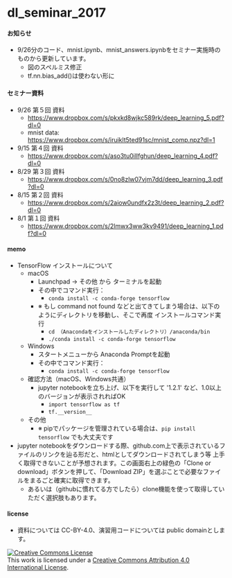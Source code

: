 # dl_seminar_2017

#### お知らせ
- 9/26分のコード、mnist.ipynb、mnist_answers.ipynbをセミナー実施時のものから更新しています。
   - 図のスペルミス修正
   - tf.nn.bias_add()は使わない形に

#### セミナー資料
- 9/26 第５回 資料
   - https://www.dropbox.com/s/pkxkd8wjkc589rk/deep_learning_5.pdf?dl=0
   - mnist data: https://www.dropbox.com/s/iruiklt5ted91sc/mnist_comp.npz?dl=1
- 9/15 第４回 資料
   - https://www.dropbox.com/s/aso3tu0illfghun/deep_learning_4.pdf?dl=0
- 8/29 第３回 資料
   - https://www.dropbox.com/s/0no8zlw07vjm7dd/deep_learning_3.pdf?dl=0
- 8/15 第２回 資料
   - https://www.dropbox.com/s/2aiow0undfx2z3t/deep_learning_2.pdf?dl=0
- 8/1 第１回 資料
   - https://www.dropbox.com/s/2lmwx3ww3kv9491/deep_learning_1.pdf?dl=0

#### memo
- TensorFlow インストールについて
   - macOS
      - Launchpad -> その他 から ターミナルを起動
      - その中でコマンド実行：
         - ```conda install -c conda-forge tensorflow```
      - ※ もし command not found などと出てきてしまう場合は、以下のようにディレクトリを移動し、そこで再度 インストールコマンド実行
         - ```cd （Anacondaをインストールしたディレクトリ）/anaconda/bin```
         - ```./conda install -c conda-forge tensorflow```
   - Windows
      - スタートメニューから Anaconda Promptを起動
      - その中でコマンド実行：
         - ```conda install -c conda-forge tensorflow```
   - 確認方法（macOS、Windows共通）
      - jupyter notebookを立ち上げ、以下を実行して '1.2.1' など、1.0以上のバージョンが表示されればOK
         - ```import tensorflow as tf```
         - ```tf.__version__```    
   - その他
      - ※ pipでパッケージを管理されている場合は、```pip install tensorflow``` でも大丈夫です
- jupyter notebookをダウンロードする際、github.com上で表示されているファイルのリンクを辿る形だと、htmlとしてダウンロードされてしまう等 上手く取得できないことが予想されます。この画面右上の緑色の「Clone or download」ボタンを押して、「Download ZIP」を選ぶことで必要なファイルをまるごと確実に取得できます。 
   - あるいは（githubに慣れてる方でしたら）clone機能を使って取得していただく選択肢もあります。
   
#### license
- 資料については CC-BY-4.0、演習用コードについては public domainとします。

<a rel="license" href="http://creativecommons.org/licenses/by/4.0/"><img alt="Creative Commons License" style="border-width:0" src="https://i.creativecommons.org/l/by/4.0/88x31.png" /></a><br />This work is licensed under a <a rel="license" href="http://creativecommons.org/licenses/by/4.0/">Creative Commons Attribution 4.0 International License</a>.
